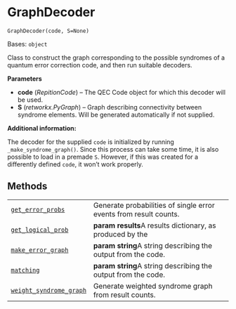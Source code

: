 # GraphDecoder

<span id="undefined" />

`GraphDecoder(code, S=None)`

Bases: `object`

Class to construct the graph corresponding to the possible syndromes of a quantum error correction code, and then run suitable decoders.

**Parameters**

*   **code** (*RepitionCode*) – The QEC Code object for which this decoder will be used.
*   **S** (*retworkx.PyGraph*) – Graph describing connectivity between syndrome elements. Will be generated automatically if not supplied.

**Additional information:**

The decoder for the supplied `code` is initialized by running `_make_syndrome_graph()`. Since this process can take some time, it is also possible to load in a premade `S`. However, if this was created for a differently defined `code`, it won’t work properly.

## Methods

|                                                                                                                                                                                                                     |                                                                   |
| ------------------------------------------------------------------------------------------------------------------------------------------------------------------------------------------------------------------- | ----------------------------------------------------------------- |
| [`get_error_probs`](qiskit.ignis.verification.GraphDecoder.get_error_probs#qiskit.ignis.verification.GraphDecoder.get_error_probs "qiskit.ignis.verification.GraphDecoder.get_error_probs")                         | Generate probabilities of single error events from result counts. |
| [`get_logical_prob`](qiskit.ignis.verification.GraphDecoder.get_logical_prob#qiskit.ignis.verification.GraphDecoder.get_logical_prob "qiskit.ignis.verification.GraphDecoder.get_logical_prob")                     | **param results**A results dictionary, as produced by the         |
| [`make_error_graph`](qiskit.ignis.verification.GraphDecoder.make_error_graph#qiskit.ignis.verification.GraphDecoder.make_error_graph "qiskit.ignis.verification.GraphDecoder.make_error_graph")                     | **param string**A string describing the output from the code.     |
| [`matching`](qiskit.ignis.verification.GraphDecoder.matching#qiskit.ignis.verification.GraphDecoder.matching "qiskit.ignis.verification.GraphDecoder.matching")                                                     | **param string**A string describing the output from the code.     |
| [`weight_syndrome_graph`](qiskit.ignis.verification.GraphDecoder.weight_syndrome_graph#qiskit.ignis.verification.GraphDecoder.weight_syndrome_graph "qiskit.ignis.verification.GraphDecoder.weight_syndrome_graph") | Generate weighted syndrome graph from result counts.              |
